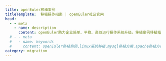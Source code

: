 ```yaml
---
title: openEuler移植案例
titleTemplate:  移植操作指南 | openEuler社区官网
head:
  - - meta
    - name: description
      content: openEuler助力企业简单、平稳、高效进行操作系统升级。移植案例移植指南专区涵盖MySQL移植案例、Apache移植指南、Nginx移植指南、Dubbo移植指南。想要了解更多系统迁移案例及移植指南相关信息，欢迎访问openEuler官网。
  # - - meta
  #   - name: keywords
  #     content: openEuler移植案例,linux系统移植,mysql移植方案,apache移植方案,nginx移植方案,mysql数据迁移工具
category: migration
---
```


<script setup lang="ts">
  import TheMigrationCase from "@/views/migration/TheMigrationCase.vue"
</script>

<TheMigrationCase />
